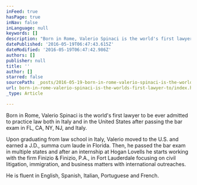 ```yaml
---
inFeed: true
hasPage: true
inNav: false
inLanguage: null
keywords: []
description: "Born in Rome, Valerio Spinaci is the world's first lawyer to be ever admitted to practice law both in Italy and in the United States after passing the bar exam in FL, CA, NY, NJ, and Italy. "
datePublished: '2016-05-19T06:47:43.615Z'
dateModified: '2016-05-19T06:47:42.986Z'
authors: []
publisher: null
title: ''
author: []
starred: false
sourcePath: _posts/2016-05-19-born-in-rome-valerio-spinaci-is-the-worlds-first-lawyer-to.md
url: born-in-rome-valerio-spinaci-is-the-worlds-first-lawyer-to/index.html
_type: Article

---
```

Born in Rome, Valerio Spinaci is the world's first lawyer to be ever admitted to practice law both in Italy and in the United States after passing the bar exam in FL, CA, NY, NJ, and Italy. 

Upon graduating from law school in Italy, Valerio moved to the U.S. and earned a J.D., summa cum laude in Florida. Then, he passed the bar exam in multiple states and after an internship at Hogan Lovells he starts working with the firm Finizio & Finizio, P.A., in Fort Lauderdale focusing on civil litigation, immigration, and business matters with international outreaches.

He is fluent in English, Spanish, Italian, Portuguese and
French.